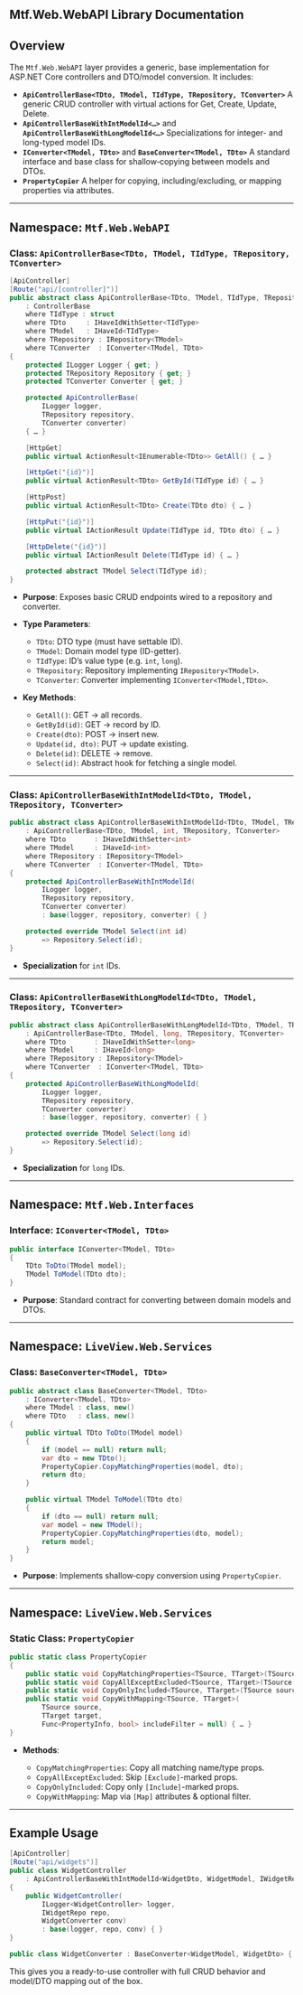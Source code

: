 ## Mtf.Web.WebAPI Library Documentation

## Overview

The `Mtf.Web.WebAPI` layer provides a generic, base implementation for ASP.NET Core controllers and DTO/model conversion. It includes:

* **`ApiControllerBase<TDto, TModel, TIdType, TRepository, TConverter>`**
  A generic CRUD controller with virtual actions for Get, Create, Update, Delete.
* **`ApiControllerBaseWithIntModelId<…>`** and **`ApiControllerBaseWithLongModelId<…>`**
  Specializations for integer- and long-typed model IDs.
* **`IConverter<TModel, TDto>`** and **`BaseConverter<TModel, TDto>`**
  A standard interface and base class for shallow‐copying between models and DTOs.
* **`PropertyCopier`**
  A helper for copying, including/excluding, or mapping properties via attributes.

---

## Namespace: `Mtf.Web.WebAPI`

### Class: `ApiControllerBase<TDto, TModel, TIdType, TRepository, TConverter>`

```csharp
[ApiController]
[Route("api/[controller]")]
public abstract class ApiControllerBase<TDto, TModel, TIdType, TRepository, TConverter> 
    : ControllerBase
    where TIdType : struct
    where TDto     : IHaveIdWithSetter<TIdType>
    where TModel   : IHaveId<TIdType>
    where TRepository : IRepository<TModel>
    where TConverter  : IConverter<TModel, TDto>
{
    protected ILogger Logger { get; }
    protected TRepository Repository { get; }
    protected TConverter Converter { get; }

    protected ApiControllerBase(
        ILogger logger,
        TRepository repository,
        TConverter converter)
    { … }

    [HttpGet]
    public virtual ActionResult<IEnumerable<TDto>> GetAll() { … }

    [HttpGet("{id}")]
    public virtual ActionResult<TDto> GetById(TIdType id) { … }

    [HttpPost]
    public virtual ActionResult<TDto> Create(TDto dto) { … }

    [HttpPut("{id}")]
    public virtual IActionResult Update(TIdType id, TDto dto) { … }

    [HttpDelete("{id}")]
    public virtual IActionResult Delete(TIdType id) { … }

    protected abstract TModel Select(TIdType id);
}
```

* **Purpose**: Exposes basic CRUD endpoints wired to a repository and converter.
* **Type Parameters**:

  * `TDto`: DTO type (must have settable ID).
  * `TModel`: Domain model type (ID-getter).
  * `TIdType`: ID’s value type (e.g. `int`, `long`).
  * `TRepository`: Repository implementing `IRepository<TModel>`.
  * `TConverter`: Converter implementing `IConverter<TModel,TDto>`.
* **Key Methods**:

  * `GetAll()`: GET → all records.
  * `GetById(id)`: GET → record by ID.
  * `Create(dto)`: POST → insert new.
  * `Update(id, dto)`: PUT → update existing.
  * `Delete(id)`: DELETE → remove.
  * `Select(id)`: Abstract hook for fetching a single model.

---

### Class: `ApiControllerBaseWithIntModelId<TDto, TModel, TRepository, TConverter>`

```csharp
public abstract class ApiControllerBaseWithIntModelId<TDto, TModel, TRepository, TConverter>
    : ApiControllerBase<TDto, TModel, int, TRepository, TConverter>
    where TDto       : IHaveIdWithSetter<int>
    where TModel     : IHaveId<int>
    where TRepository : IRepository<TModel>
    where TConverter  : IConverter<TModel, TDto>
{
    protected ApiControllerBaseWithIntModelId(
        ILogger logger,
        TRepository repository,
        TConverter converter)
        : base(logger, repository, converter) { }

    protected override TModel Select(int id)
        => Repository.Select(id);
}
```

* **Specialization** for `int` IDs.

---

### Class: `ApiControllerBaseWithLongModelId<TDto, TModel, TRepository, TConverter>`

```csharp
public abstract class ApiControllerBaseWithLongModelId<TDto, TModel, TRepository, TConverter>
    : ApiControllerBase<TDto, TModel, long, TRepository, TConverter>
    where TDto       : IHaveIdWithSetter<long>
    where TModel     : IHaveId<long>
    where TRepository : IRepository<TModel>
    where TConverter  : IConverter<TModel, TDto>
{
    protected ApiControllerBaseWithLongModelId(
        ILogger logger,
        TRepository repository,
        TConverter converter)
        : base(logger, repository, converter) { }

    protected override TModel Select(long id)
        => Repository.Select(id);
}
```

* **Specialization** for `long` IDs.

---

## Namespace: `Mtf.Web.Interfaces`

### Interface: `IConverter<TModel, TDto>`

```csharp
public interface IConverter<TModel, TDto>
{
    TDto ToDto(TModel model);
    TModel ToModel(TDto dto);
}
```

* **Purpose**: Standard contract for converting between domain models and DTOs.

---

## Namespace: `LiveView.Web.Services`

### Class: `BaseConverter<TModel, TDto>`

```csharp
public abstract class BaseConverter<TModel, TDto>
    : IConverter<TModel, TDto>
    where TModel : class, new()
    where TDto   : class, new()
{
    public virtual TDto ToDto(TModel model)
    {
        if (model == null) return null;
        var dto = new TDto();
        PropertyCopier.CopyMatchingProperties(model, dto);
        return dto;
    }

    public virtual TModel ToModel(TDto dto)
    {
        if (dto == null) return null;
        var model = new TModel();
        PropertyCopier.CopyMatchingProperties(dto, model);
        return model;
    }
}
```

* **Purpose**: Implements shallow‐copy conversion using `PropertyCopier`.

---

## Namespace: `LiveView.Web.Services`

### Static Class: `PropertyCopier`

```csharp
public static class PropertyCopier
{
    public static void CopyMatchingProperties<TSource, TTarget>(TSource source, TTarget target) { … }
    public static void CopyAllExceptExcluded<TSource, TTarget>(TSource source, TTarget target) { … }
    public static void CopyOnlyIncluded<TSource, TTarget>(TSource source, TTarget target) { … }
    public static void CopyWithMapping<TSource, TTarget>(
        TSource source,
        TTarget target,
        Func<PropertyInfo, bool> includeFilter = null) { … }
}
```

* **Methods**:

  * `CopyMatchingProperties`: Copy all matching name/type props.
  * `CopyAllExceptExcluded`: Skip `[Exclude]`-marked props.
  * `CopyOnlyIncluded`: Copy only `[Include]`-marked props.
  * `CopyWithMapping`: Map via `[Map]` attributes & optional filter.

---

## Example Usage

```csharp
[ApiController]
[Route("api/widgets")]
public class WidgetController
    : ApiControllerBaseWithIntModelId<WidgetDto, WidgetModel, IWidgetRepo, WidgetConverter>
{
    public WidgetController(
        ILogger<WidgetController> logger,
        IWidgetRepo repo,
        WidgetConverter conv)
        : base(logger, repo, conv) { }
}
```

```csharp
public class WidgetConverter : BaseConverter<WidgetModel, WidgetDto> { }
```

This gives you a ready-to-use controller with full CRUD behavior and model/DTO mapping out of the box.
